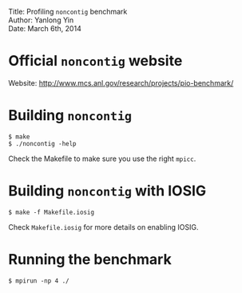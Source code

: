 Title:  Profiling `noncontig` benchmark  
Author: Yanlong Yin  
Date:   March 6th, 2014  

# Official `noncontig` website

Website: http://www.mcs.anl.gov/research/projects/pio-benchmark/

# Building `noncontig`

    $ make
    $ ./noncontig -help
    
Check the Makefile to make sure you use the right `mpicc`.

# Building `noncontig` with IOSIG

    $ make -f Makefile.iosig

Check `Makefile.iosig` for more details on enabling IOSIG.

# Running the benchmark

    $ mpirun -np 4 ./
    

